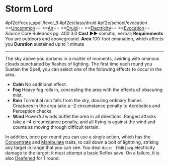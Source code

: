 # Storm Lord
#pf2e/focus_spell/level_9 #pf2e/class/druid #pf2e/school/evocation 
==[Uncommon](Uncommon.md)== ==[Air](Air.md)== ==[Druid](Druid.md)== ==[Electricity](Electricity.md)== ==[Evocation](Evocation.md)==
*Source* Core Rulebook pg. 400 3.0
**Cast** ►► somatic, verbal; **Requirements** You are outdoors and aboveground.
**Area** 100-foot emanation, which affects you
**Duration** sustained up to 1 minute

---
The sky above you darkens in a matter of moments, swirling with ominous clouds punctuated by flashes of lighting. The first time each round you Sustain the Spell, you can select one of the following effects to occur in the area.

- **Calm** No additional effect.
- **Fog** Heavy fog rolls in, concealing the area with the effects of obscuring mist.
- **Rain** Torrential rain falls from the sky, dousing ordinary flames. Creatures in the area take a –2 circumstance penalty to Acrobatics and Perception checks.
- **Wind** Powerful winds buffet the area in all directions. Ranged attacks take a –4 circumstance penalty, and all flying is against the wind and counts as moving through difficult terrain.

In addition, once per round you can use a single action, which has the [Concentrate](Concentrate.md) and [Manipulate](Manipulate.md) traits, to call down a bolt of lightning, striking any target in range that you can see. You deal `dice: 10d6|avg` electricity damage to the target; it must attempt a basic Reflex save. On a failure, it is also [Deafened](Deafened.md) for 1 round.